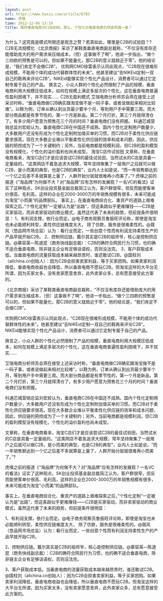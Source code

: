 ```yaml
---
layout: post
url: https://www.huxiu.com/article/6793
name: 虎嗅
time: 2012-12-06 13:19
title: 既然垂直电商对C2B说NO，那么，个性化对垂直电商仍然是死路一条？
---
```

为什么？这究竟是模式所限还是观念之赘？若真如此，哪里是C2B的试验田？? C2B无法规模化 《北京商报》采访了某鞋类垂直电商副总裁称，“不仅没有库存还能借助庞大的用户需求来压缩成本，（但）这事做不了啊”，他进一步指出，“做个三四款的预售是可以的，但如果不能量化，那C2B的意义就趋近于零”。他的结论是，“我们肯定不会做C2B”。 优购网CMO徐雷表示认同此观点，“C2B现在很难形成规模，不能用个体的成功代替群体性的未来”。他甚至建议“去NIKEid定制一双自己的鞋再来评论C2B”。NIKEid能够实现个性化产品设计，消费者可以通过它定制专属于自己的产品。 换言之，小众人群的个性化必然限制了产品的规模，垂直电商利用大规模压低成本，如何在规模上满足多层次的个性化，这在垂直电商普遍性盈利困境下，并不现实...... C2B无盈利模式 艾瑞电商分析师苏会燕在接受上述采访时称，“垂直电商做C2B确实跟淘宝做不是一码子事，或者说做起来相对比较难”。以鞋为例，订单从确认到出货最少要半个月，等到用户手中需要三周。而大部分商品都是有季节性的，第一个月是新品，第二个月打折，第三个月就得清仓了。有多少用户愿意为预售花三个月的时间？垂直电商们没有把握。 科通芯城营销总监刘宏蛟认为，垂直电商C2B在中国还不成熟。国内个性化定制用户数量少，大多数用户还没有形成为个性化定制附加值买单的习惯。而C2B对于柔性化供应链要求很高，现在大多数企业难以平衡柔性化供应链的效率和成本问题，因此，供应链的把控成为了一个关键制约；另外，当前电商都是规模利润，但C2B的盈利模型没有规模化，个性化的溢价盈利也尚未成型。 淘宝C店作试验田 文章称，在垂直电商看来，淘宝C店们才是应该尝试C2B的最佳试验田，当然试水的C店是具备一定量级的。“这类网店不着急追求大规模，常年坚持聚集了一层用户之后就可以做C2B，是小而美的典型，也是C2B的典型”，业内人士如是说，“而一年销售额达到一个亿之后差不多就算是上量了，人群开始分层就很难再小而美了。”? 虎嗅之前的报道《”淘品牌“为何做不大？对”淘品牌“应有怎样的发展观？一名VC的看法》证实了这种观点，SK创业投资基金副总裁简江认为，客户群很窄，但反而能使客单价很高、毛利高，这样的企业在2000-3000万的年销售规模有很多，未来可能成为淘宝”小而美“的品牌部队。 事实上，在垂直电商综合化、重资产的道路上艰难探索之后，”个性化定制“一定被认为是”出路“，但这条路似乎更难赚钱——C2B是买家驱动，而非卖家驱动的商业模式，虽然这代表了未来的趋势，但前提条件很明显： 1、有利润支撑，依行业而定。@电子商务观察员鲁振旺评论称，即使是淘宝也未必能顺利转型，柔性供应链难度太大， 除了仿款，服务是很难柔性的。@聂风（悠品网市场总监）认为：看行业而定，一些创意个性而有利润支持柔性生产的产品早就开始C2B。 2、控制供应链。戴尔其实是C2B的祖师爷，核心是控制供应链。@慕容英—陈道昆（商务快线副总裁）：C2B的确符合网民行为习惯，也的确不适合垂直电商，除非链主企业有足够话语权，否则没法完。 3、客户获取成本低。当垂直电商的流量获取成本越来越昂贵时，谁还敢试C2B。@国柱刘（allchina.cn创始人）：因为C2B会损害卖家利益，等于买家团购。如果卖家利润降低，垂直电商收益也会降低，所以垂直电商不愿玩C2B。但淘宝这样的大平台无所谓，因为买家太多，没有卖家愿意舍弃，此外卖家众多，总有愿意接受此方案的。

《北京商报》采访了某鞋类垂直电商副总裁称，“不仅没有库存还能借助庞大的用户需求来压缩成本，（但）这事做不了啊”，他进一步指出，“做个三四款的预售是可以的，但如果不能量化，那C2B的意义就趋近于零”。他的结论是，“我们肯定不会做C2B”。

优购网CMO徐雷表示认同此观点，“C2B现在很难形成规模，不能用个体的成功代替群体性的未来”。他甚至建议“去NIKEid定制一双自己的鞋再来评论C2B”。NIKEid能够实现个性化产品设计，消费者可以通过它定制专属于自己的产品。

换言之，小众人群的个性化必然限制了产品的规模，垂直电商利用大规模压低成本，如何在规模上满足多层次的个性化，这在垂直电商普遍性盈利困境下，并不现实......

艾瑞电商分析师苏会燕在接受上述采访时称，“垂直电商做C2B确实跟淘宝做不是一码子事，或者说做起来相对比较难”。以鞋为例，订单从确认到出货最少要半个月，等到用户手中需要三周。而大部分商品都是有季节性的，第一个月是新品，第二个月打折，第三个月就得清仓了。有多少用户愿意为预售花三个月的时间？垂直电商们没有把握。

科通芯城营销总监刘宏蛟认为，垂直电商C2B在中国还不成熟。国内个性化定制用户数量少，大多数用户还没有形成为个性化定制附加值买单的习惯。而C2B对于柔性化供应链要求很高，现在大多数企业难以平衡柔性化供应链的效率和成本问题，因此，供应链的把控成为了一个关键制约；另外，当前电商都是规模利润，但C2B的盈利模型没有规模化，个性化的溢价盈利也尚未成型。

文章称，在垂直电商看来，淘宝C店们才是应该尝试C2B的最佳试验田，当然试水的C店是具备一定量级的。“这类网店不着急追求大规模，常年坚持聚集了一层用户之后就可以做C2B，是小而美的典型，也是C2B的典型”，业内人士如是说，“而一年销售额达到一个亿之后差不多就算是上量了，人群开始分层就很难再小而美了。”?

虎嗅之前的报道《”淘品牌“为何做不大？对”淘品牌“应有怎样的发展观？一名VC的看法》证实了这种观点，SK创业投资基金副总裁简江认为，客户群很窄，但反而能使客单价很高、毛利高，这样的企业在2000-3000万的年销售规模有很多，未来可能成为淘宝”小而美“的品牌部队。

事实上，在垂直电商综合化、重资产的道路上艰难探索之后，”个性化定制“一定被认为是”出路“，但这条路似乎更难赚钱——C2B是买家驱动，而非卖家驱动的商业模式，虽然这代表了未来的趋势，但前提条件很明显：

1、有利润支撑，依行业而定。@电子商务观察员鲁振旺评论称，即使是淘宝也未必能顺利转型，柔性供应链难度太大， 除了仿款，服务是很难柔性的。@聂风（悠品网市场总监）认为：看行业而定，一些创意个性而有利润支持柔性生产的产品早就开始C2B。

2、控制供应链。戴尔其实是C2B的祖师爷，核心是控制供应链。@慕容英—陈道昆（商务快线副总裁）：C2B的确符合网民行为习惯，也的确不适合垂直电商，除非链主企业有足够话语权，否则没法完。

3、客户获取成本低。当垂直电商的流量获取成本越来越昂贵时，谁还敢试C2B。@国柱刘（allchina.cn创始人）：因为C2B会损害卖家利益，等于买家团购。如果卖家利润降低，垂直电商收益也会降低，所以垂直电商不愿玩C2B。但淘宝这样的大平台无所谓，因为买家太多，没有卖家愿意舍弃，此外卖家众多，总有愿意接受此方案的。

